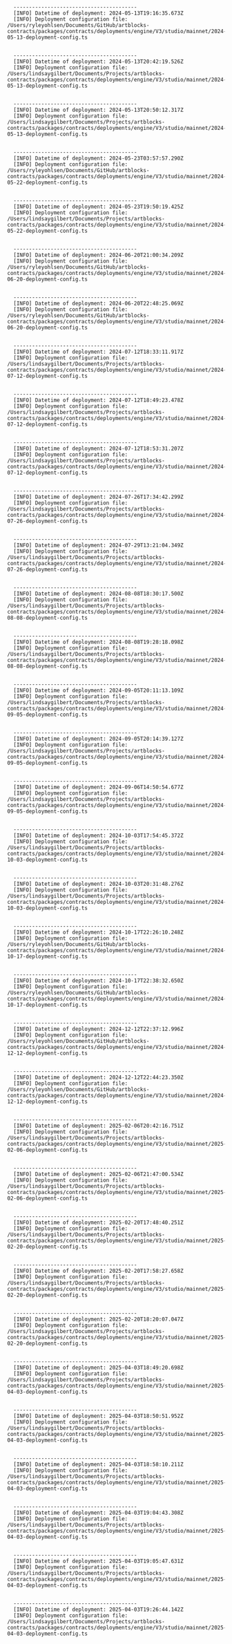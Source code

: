 
      ----------------------------------------
      [INFO] Datetime of deployment: 2024-05-13T19:16:35.673Z
      [INFO] Deployment configuration file: /Users/ryleyohlsen/Documents/GitHub/artblocks-contracts/packages/contracts/deployments/engine/V3/studio/mainnet/2024-05-13-deployment-config.ts

    
      ----------------------------------------
      [INFO] Datetime of deployment: 2024-05-13T20:42:19.526Z
      [INFO] Deployment configuration file: /Users/lindsaygilbert/Documents/Projects/artblocks-contracts/packages/contracts/deployments/engine/V3/studio/mainnet/2024-05-13-deployment-config.ts

    
      ----------------------------------------
      [INFO] Datetime of deployment: 2024-05-13T20:50:12.317Z
      [INFO] Deployment configuration file: /Users/lindsaygilbert/Documents/Projects/artblocks-contracts/packages/contracts/deployments/engine/V3/studio/mainnet/2024-05-13-deployment-config.ts

    
      ----------------------------------------
      [INFO] Datetime of deployment: 2024-05-23T03:57:57.290Z
      [INFO] Deployment configuration file: /Users/ryleyohlsen/Documents/GitHub/artblocks-contracts/packages/contracts/deployments/engine/V3/studio/mainnet/2024-05-22-deployment-config.ts

    
      ----------------------------------------
      [INFO] Datetime of deployment: 2024-05-23T19:50:19.425Z
      [INFO] Deployment configuration file: /Users/lindsaygilbert/Documents/Projects/artblocks-contracts/packages/contracts/deployments/engine/V3/studio/mainnet/2024-05-22-deployment-config.ts

    
      ----------------------------------------
      [INFO] Datetime of deployment: 2024-06-20T21:00:34.209Z
      [INFO] Deployment configuration file: /Users/ryleyohlsen/Documents/GitHub/artblocks-contracts/packages/contracts/deployments/engine/V3/studio/mainnet/2024-06-20-deployment-config.ts

    
      ----------------------------------------
      [INFO] Datetime of deployment: 2024-06-20T22:48:25.069Z
      [INFO] Deployment configuration file: /Users/ryleyohlsen/Documents/GitHub/artblocks-contracts/packages/contracts/deployments/engine/V3/studio/mainnet/2024-06-20-deployment-config.ts

    
      ----------------------------------------
      [INFO] Datetime of deployment: 2024-07-12T18:33:11.917Z
      [INFO] Deployment configuration file: /Users/lindsaygilbert/Documents/Projects/artblocks-contracts/packages/contracts/deployments/engine/V3/studio/mainnet/2024-07-12-deployment-config.ts

    
      ----------------------------------------
      [INFO] Datetime of deployment: 2024-07-12T18:49:23.478Z
      [INFO] Deployment configuration file: /Users/lindsaygilbert/Documents/Projects/artblocks-contracts/packages/contracts/deployments/engine/V3/studio/mainnet/2024-07-12-deployment-config.ts

    
      ----------------------------------------
      [INFO] Datetime of deployment: 2024-07-12T18:53:31.207Z
      [INFO] Deployment configuration file: /Users/lindsaygilbert/Documents/Projects/artblocks-contracts/packages/contracts/deployments/engine/V3/studio/mainnet/2024-07-12-deployment-config.ts

    
      ----------------------------------------
      [INFO] Datetime of deployment: 2024-07-26T17:34:42.299Z
      [INFO] Deployment configuration file: /Users/lindsaygilbert/Documents/Projects/artblocks-contracts/packages/contracts/deployments/engine/V3/studio/mainnet/2024-07-26-deployment-config.ts

    
      ----------------------------------------
      [INFO] Datetime of deployment: 2024-07-29T13:21:04.349Z
      [INFO] Deployment configuration file: /Users/lindsaygilbert/Documents/Projects/artblocks-contracts/packages/contracts/deployments/engine/V3/studio/mainnet/2024-07-26-deployment-config.ts

    
      ----------------------------------------
      [INFO] Datetime of deployment: 2024-08-08T18:30:17.500Z
      [INFO] Deployment configuration file: /Users/lindsaygilbert/Documents/Projects/artblocks-contracts/packages/contracts/deployments/engine/V3/studio/mainnet/2024-08-08-deployment-config.ts

    
      ----------------------------------------
      [INFO] Datetime of deployment: 2024-08-08T19:28:18.098Z
      [INFO] Deployment configuration file: /Users/lindsaygilbert/Documents/Projects/artblocks-contracts/packages/contracts/deployments/engine/V3/studio/mainnet/2024-08-08-deployment-config.ts

    
      ----------------------------------------
      [INFO] Datetime of deployment: 2024-09-05T20:11:13.109Z
      [INFO] Deployment configuration file: /Users/lindsaygilbert/Documents/Projects/artblocks-contracts/packages/contracts/deployments/engine/V3/studio/mainnet/2024-09-05-deployment-config.ts

    
      ----------------------------------------
      [INFO] Datetime of deployment: 2024-09-05T20:14:39.127Z
      [INFO] Deployment configuration file: /Users/lindsaygilbert/Documents/Projects/artblocks-contracts/packages/contracts/deployments/engine/V3/studio/mainnet/2024-09-05-deployment-config.ts

    
      ----------------------------------------
      [INFO] Datetime of deployment: 2024-09-06T14:50:54.677Z
      [INFO] Deployment configuration file: /Users/lindsaygilbert/Documents/Projects/artblocks-contracts/packages/contracts/deployments/engine/V3/studio/mainnet/2024-09-05-deployment-config.ts

    
      ----------------------------------------
      [INFO] Datetime of deployment: 2024-10-03T17:54:45.372Z
      [INFO] Deployment configuration file: /Users/lindsaygilbert/Documents/Projects/artblocks-contracts/packages/contracts/deployments/engine/V3/studio/mainnet/2024-10-03-deployment-config.ts

    
      ----------------------------------------
      [INFO] Datetime of deployment: 2024-10-03T20:31:48.276Z
      [INFO] Deployment configuration file: /Users/lindsaygilbert/Documents/Projects/artblocks-contracts/packages/contracts/deployments/engine/V3/studio/mainnet/2024-10-03-deployment-config.ts

    
      ----------------------------------------
      [INFO] Datetime of deployment: 2024-10-17T22:26:10.248Z
      [INFO] Deployment configuration file: /Users/ryleyohlsen/Documents/GitHub/artblocks-contracts/packages/contracts/deployments/engine/V3/studio/mainnet/2024-10-17-deployment-config.ts

    
      ----------------------------------------
      [INFO] Datetime of deployment: 2024-10-17T22:38:32.650Z
      [INFO] Deployment configuration file: /Users/ryleyohlsen/Documents/GitHub/artblocks-contracts/packages/contracts/deployments/engine/V3/studio/mainnet/2024-10-17-deployment-config.ts

    
      ----------------------------------------
      [INFO] Datetime of deployment: 2024-12-12T22:37:12.996Z
      [INFO] Deployment configuration file: /Users/ryleyohlsen/Documents/GitHub/artblocks-contracts/packages/contracts/deployments/engine/V3/studio/mainnet/2024-12-12-deployment-config.ts

    
      ----------------------------------------
      [INFO] Datetime of deployment: 2024-12-12T22:44:23.350Z
      [INFO] Deployment configuration file: /Users/ryleyohlsen/Documents/GitHub/artblocks-contracts/packages/contracts/deployments/engine/V3/studio/mainnet/2024-12-12-deployment-config.ts

    
      ----------------------------------------
      [INFO] Datetime of deployment: 2025-02-06T20:42:16.751Z
      [INFO] Deployment configuration file: /Users/lindsaygilbert/Documents/Projects/artblocks-contracts/packages/contracts/deployments/engine/V3/studio/mainnet/2025-02-06-deployment-config.ts

    
      ----------------------------------------
      [INFO] Datetime of deployment: 2025-02-06T21:47:00.534Z
      [INFO] Deployment configuration file: /Users/lindsaygilbert/Documents/Projects/artblocks-contracts/packages/contracts/deployments/engine/V3/studio/mainnet/2025-02-06-deployment-config.ts

    
      ----------------------------------------
      [INFO] Datetime of deployment: 2025-02-20T17:48:40.251Z
      [INFO] Deployment configuration file: /Users/lindsaygilbert/Documents/Projects/artblocks-contracts/packages/contracts/deployments/engine/V3/studio/mainnet/2025-02-20-deployment-config.ts

    
      ----------------------------------------
      [INFO] Datetime of deployment: 2025-02-20T17:58:27.658Z
      [INFO] Deployment configuration file: /Users/lindsaygilbert/Documents/Projects/artblocks-contracts/packages/contracts/deployments/engine/V3/studio/mainnet/2025-02-20-deployment-config.ts

    
      ----------------------------------------
      [INFO] Datetime of deployment: 2025-02-20T18:20:07.047Z
      [INFO] Deployment configuration file: /Users/lindsaygilbert/Documents/Projects/artblocks-contracts/packages/contracts/deployments/engine/V3/studio/mainnet/2025-02-20-deployment-config.ts

    
      ----------------------------------------
      [INFO] Datetime of deployment: 2025-04-03T18:49:20.698Z
      [INFO] Deployment configuration file: /Users/lindsaygilbert/Documents/Projects/artblocks-contracts/packages/contracts/deployments/engine/V3/studio/mainnet/2025-04-03-deployment-config.ts

    
      ----------------------------------------
      [INFO] Datetime of deployment: 2025-04-03T18:50:51.952Z
      [INFO] Deployment configuration file: /Users/lindsaygilbert/Documents/Projects/artblocks-contracts/packages/contracts/deployments/engine/V3/studio/mainnet/2025-04-03-deployment-config.ts

    
      ----------------------------------------
      [INFO] Datetime of deployment: 2025-04-03T18:58:10.211Z
      [INFO] Deployment configuration file: /Users/lindsaygilbert/Documents/Projects/artblocks-contracts/packages/contracts/deployments/engine/V3/studio/mainnet/2025-04-03-deployment-config.ts

    
      ----------------------------------------
      [INFO] Datetime of deployment: 2025-04-03T19:04:43.308Z
      [INFO] Deployment configuration file: /Users/lindsaygilbert/Documents/Projects/artblocks-contracts/packages/contracts/deployments/engine/V3/studio/mainnet/2025-04-03-deployment-config.ts

    
      ----------------------------------------
      [INFO] Datetime of deployment: 2025-04-03T19:05:47.631Z
      [INFO] Deployment configuration file: /Users/lindsaygilbert/Documents/Projects/artblocks-contracts/packages/contracts/deployments/engine/V3/studio/mainnet/2025-04-03-deployment-config.ts

    
      ----------------------------------------
      [INFO] Datetime of deployment: 2025-04-03T19:26:44.142Z
      [INFO] Deployment configuration file: /Users/lindsaygilbert/Documents/Projects/artblocks-contracts/packages/contracts/deployments/engine/V3/studio/mainnet/2025-04-03-deployment-config.ts

    